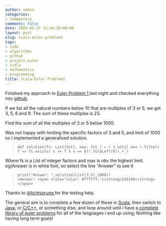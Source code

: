 ```yaml
---
author: admin
categories:
- Commentary
comments: false
date: 2009-05-27 13:44:10+00:00
layout: post
slug: scala-euler-problem1
tags:
- code
- algorithms
- github
- project-euler
- scala
- mathematics
- programming
title: Scala-Euler Problem1
---
```



Finished my approach to [Euler Problem 1 ](http://projecteuler.net/index.php?section=problems&id=1)last night and checked everything into [github](http://github.com/andrewbolster/Scala-Euler/blob/bc53f88a481354e65370e68d317219e9839e60ea/src/euler/Problem1.scala).

>

>
>

If we list all the natural numbers below 10 that are multiples of 3 or 5, we get 3, 5, 6 and 9. The sum of these multiples is 23.

Find the sum of all the multiples of 3 or 5 below 1000.

Was not happy with limiting the specific factors of 3 and 5, and limit of 1000 so i implemented a generalised solution.

>

>
>     def solution(fs: List[Int], max: Int ) = ( 1 until max ).filter( f => fs.exists( n => f % n == 0)).foldLeft(0)(_+_)
>
>

Where fs is a List of integer factors and max is obv the highest limit. eg(Answer is in white font, so select the line "Answer" to see it

>

>
>     print("Answer: ",solution(List(3,5),1000))
>     >Answer: <span style="color: #ffffff;"><strong>233168</strong></span>
>
>

Thanks to [@lichtsprung ](http://twitter.com/lichtsprung)for the testing help.

The general aim is to complete a few dozen of these in [Scala](http://www.scala-lang.org/), then switch to [Java](http://www.java.com/en/), or[ C/C++](http://www.cprogramming.com/), or something else, and loop around until i have a[ complete library of euler problems](http://projecteuler.net/index.php?section=view_all) for all of the languages i end up using; Nothing like having long term goals!
